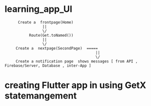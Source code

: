 #                                     learning_app_UI 

          Create a  frontpage(Home)
                     ||
                     \/
               Route(Get.toNamed())
                     ||
                     \/
         Create a  nextpage(SecondPage)  =====
                                             ||
                                             \/
         Create a notification page  shows messages [ from API , Firebase/Server, Database , inter-App ] 
         
  #                creating Flutter app in using GetX statemangement 
